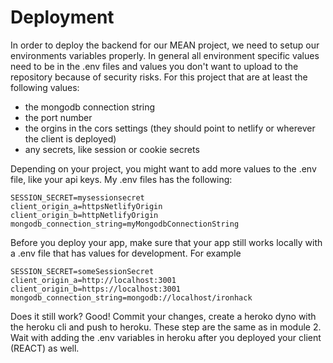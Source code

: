 # Deployment

In order to deploy the backend for our MEAN project, we need to setup our environments variables properly. In general all environment specific values need to be in the .env files and values you don't want to upload to the repository because of security risks. For this project that are at least the following values:

* the mongodb connection string
* the port number
* the orgins in the cors settings (they should point to netlify or wherever the client is deployed)
* any secrets, like session or cookie secrets

Depending on your project, you might want to add more values to the .env file, like your api keys. My .env files has the following:

```
SESSION_SECRET=mysessionsecret
client_origin_a=httpsNetlifyOrigin  
client_origin_b=httpNetlifyOrigin
mongodb_connection_string=myMongodbConnectionString
````

Before you deploy your app, make sure that your app still works locally with a .env file that has values for development. For example

````
SESSION_SECRET=someSessionSecret
client_origin_a=http://localhost:3001
client_origin_b=https://localhost:3001
mongodb_connection_string=mongodb://localhost/ironhack
````

Does it still work? Good! Commit your changes, create a heroko dyno with the heroku cli and push to heroku. These step are the same as in module 2. Wait with adding the .env variables in heroku after you deployed your client (REACT) as well.